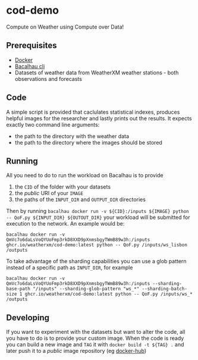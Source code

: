 # cod-demo

Compute on Weather using Compute over Data!

## Prerequisites

- [Docker](https://www.docker.com/get-started/)
- [Bacalhau cli](https://docs.bacalhau.org/getting-started/installation)
- Datasets of weather data from WeatherXM weather stations - both observations and forecasts

## Code

A simple script is provided that caclulates statistical indexes, produces helpful images for the researcher and lastly prints out the results.
It expects exactly two command line arguments:
- the path to the directory with the weather data
- the path to the directory where the images should be stored

## Running 

All you need to do to run the workload on Bacalhau is to provide
1. the `CID` of the folder with your datasets
2. the *public* URI of your `IMAGE`
3. the paths of the `INPUT_DIR` and `OUTPUT_DIR` directories

Then by running
`bacalhau docker run -v ${CID}:/inputs ${IMAGE} python -- QoF.py ${INPUT_DIR} ${OUTOUT_DIR}`
your workload will be submitted for execution to the network. An example would be:
```
bacalhau docker run -v QmVc7o6daLsVoQYUoFmp3rkD8XXD9pXnmsbgyTWmB89w3h:/inputs ghcr.io/weatherxm/cod-demo:latest python -- QoF.py /inputs/ws_lisbon /outputs
```

To take advantage of the sharding capabilities you can use a glob pattern instead of a specific path as `INPUT_DIR`, for example
```
bacalhau docker run -v QmVc7o6daLsVoQYUoFmp3rkD8XXD9pXnmsbgyTWmB89w3h:/inputs --sharding-base-path "/inputs" --sharding-glob-pattern "ws_*" --sharding-batch-size 1 ghcr.io/weatherxm/cod-demo:latest python -- QoF.py /inputs/ws_* /outputs
```

## Developing  

If you want to experiment with the datasets but want to alter the code, all you have to do is to provide your custom image. 
When the code is ready you can build a new image and `TAG` it with 
`docker build -t ${TAG} .`
and later push it to a *public* image repository (eg [docker-hub](https://hub.docker.com/)) 
